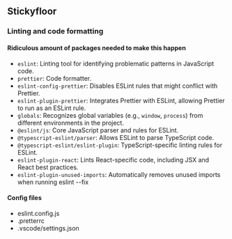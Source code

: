 ## Stickyfloor

### Linting and code formatting
#### Ridiculous amount of packages needed to make this happen
- `eslint`: Linting tool for identifying problematic patterns in JavaScript code.
- `prettier`: Code formatter.
- `eslint-config-prettier`: Disables ESLint rules that might conflict with Prettier.
- `eslint-plugin-prettier`: Integrates Prettier with ESLint, allowing Prettier to run as an ESLint rule.
- `globals`: Recognizes global variables (e.g., `window`, `process`) from different environments in the project.
- `@eslint/js`: Core JavaScript parser and rules for ESLint.
- `@typescript-eslint/parser`: Allows ESLint to parse TypeScript code.
- `@typescript-eslint/eslint-plugin`: TypeScript-specific linting rules for ESLint.
- `eslint-plugin-react`: Lints React-specific code, including JSX and React best practices.
- `eslint-plugin-unused-imports`: Automatically removes unused imports when running eslint --fix

#### Config files
- eslint.config.js
- .pretterrc
- .vscode/settings.json
